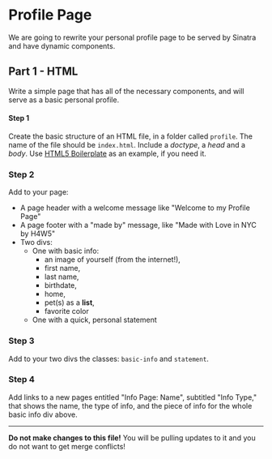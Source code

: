 # Profile Page

We are going to rewrite your personal profile page to be served by Sinatra and
have dynamic components.

## Part 1 - HTML

Write a simple page that has all of the necessary components, and will serve as
a basic personal profile.

#### Step 1

Create the basic structure of an HTML file, in a folder called `profile`. The
name of the file should be `index.html`. Include a *doctype*, a *head* and a
*body*. Use
[HTML5 Boilerplate](https://github.com/h5bp/html5-boilerplate/tree/master/src)
as an example, if you need it.

### Step 2

Add to your page:

- A page header with a welcome message like "Welcome to my Profile Page"
- A page footer with a "made by" message, like "Made with Love in NYC by H4W5"
- Two divs:
  - One with basic info:
    - an image of yourself (from the internet!),
    - first name,
    - last name,
    - birthdate,
    - home,
    - pet(s) as a **list**,
    - favorite color
  - One with a quick, personal statement

### Step 3

Add to your two divs the classes: `basic-info` and `statement`.

### Step 4

Add links to a new pages entitled "Info Page: Name", subtitled "Info Type,"
that shows the name, the type of info, and the piece of info for the whole basic
info div above.

----

**Do not make changes to this file!** You will be pulling updates to it and you
do not want to get merge conflicts!
